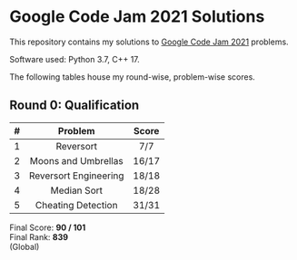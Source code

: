 # Google Code Jam 2021 Solutions

This repository contains my solutions to [Google Code Jam 2021](https://codingcompetitions.withgoogle.com/codejam/archive/2021) problems.

Software used: Python 3.7, C++ 17.

The following tables house my round-wise, problem-wise scores.

## Round 0: Qualification

| **#** | **Problem**            | **Score** |
|:-----:|:----------------------:|:---------:|
| 1     | Reversort              | 7/7       |
| 2     | Moons and Umbrellas    | 16/17     |
| 3     | Reversort Engineering  | 18/18     |
| 4     | Median Sort            | 18/28     |
| 5     | Cheating Detection     | 31/31     |

Final Score: **90 / 101** <br>
Final Rank: **839** <br> (Global)

